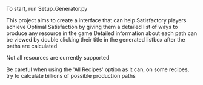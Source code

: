 To start, run Setup_Generator.py

This project aims to create a interface that can help Satisfactory players achieve Optimal Satisfaction by giving them a detailed list of ways to produce any resource in the game
Detailed information about each path can be viewed by double clicking their title in the generated listbox after the paths are calculated

Not all resources are currently supported

Be careful when using the 'All Recipes' option as it can, on some recipes, try to calculate billions of possible production paths
